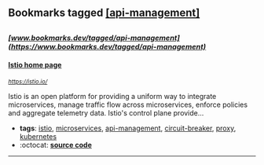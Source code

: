 ## Bookmarks tagged [[api-management]](https://www.bookmarks.dev/search?q=[api-management])

_<sup><sup>[www.bookmarks.dev/tagged/api-management](https://www.bookmarks.dev/tagged/api-management)</sup></sup>_
---
#### [Istio home page](https://istio.io/)
_<sup>https://istio.io/</sup>_

Istio is an open platform for providing a uniform way to integrate microservices, manage traffic flow across microservices, enforce policies and aggregate telemetry data. Istio's control plane provide...
* **tags**: [istio](../tagged/istio.md), [microservices](../tagged/microservices.md), [api-management](../tagged/api-management.md), [circuit-breaker](../tagged/circuit-breaker.md), [proxy](../tagged/proxy.md), [kubernetes](../tagged/kubernetes.md)
* :octocat: **[source code](https://github.com/istio/istio)**
---

